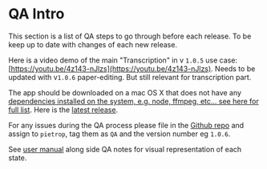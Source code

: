 # QA Intro

This section is a list of QA steps to go through before each release. To be keep up to date with changes of each new release.

Here is a video demo of the main "Transcription" in v `1.0.5` use case: [https://youtu.be/4z143-nJlzs](https://youtu.be/4z143-nJlzs). Needs to be updated with v`1.0.6` paper-editing. But still relevant for transcription part.

The app should be downloaded on a mac OS X that does not have any [dependencies installed on the system, e.g. node, ffmpeg, etc... see here for full list](). Here is the [latest release](https://github.com/OpenNewsLabs/autoEdit_2/releases).

For any issues during the QA process please file in the [Github repo](https://github.com/OpenNewsLabs/autoEdit_2) and assign to `pietrop`, tag them as `QA` and the version number eg `1.0.6`.

See [user manual](https://pietropassarelli.gitbooks.io/autoedit2-user-manual/content/transcribing.html) along side QA notes for visual representation of each state.


